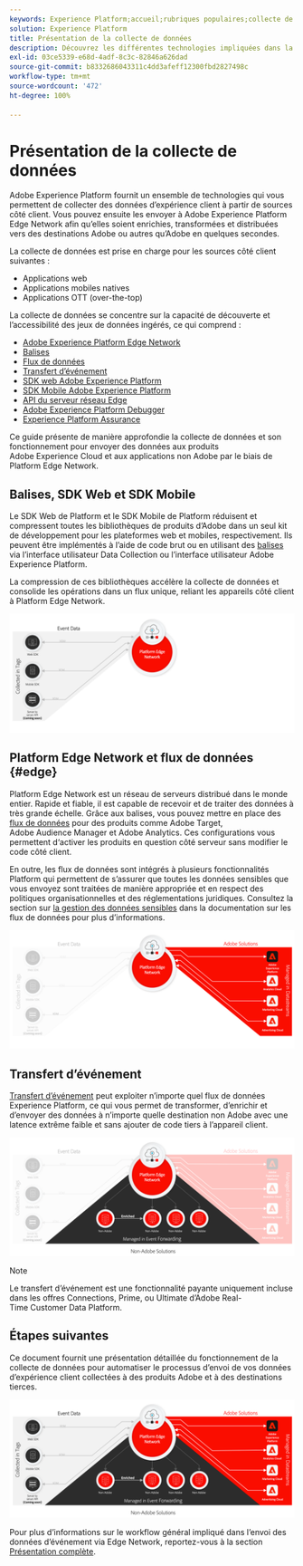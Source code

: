 ```yaml
---
keywords: Experience Platform;accueil;rubriques populaires;collecte de données;launch;sdk web
solution: Experience Platform
title: Présentation de la collecte de données
description: Découvrez les différentes technologies impliquées dans la collecte de données relatives aux expériences client dans Adobe Experience Platform.
exl-id: 03ce5339-e68d-4adf-8c3c-82846a626dad
source-git-commit: b8332686043311c4dd3afeff12300fbd2827498c
workflow-type: tm+mt
source-wordcount: '472'
ht-degree: 100%

---
```


# Présentation de la collecte de données

Adobe Experience Platform fournit un ensemble de technologies qui vous permettent de collecter des données d’expérience client à partir de sources côté client. Vous pouvez ensuite les envoyer à Adobe Experience Platform Edge Network afin qu’elles soient enrichies, transformées et distribuées vers des destinations Adobe ou autres qu’Adobe en quelques secondes.

La collecte de données est prise en charge pour les sources côté client suivantes :

* Applications web
* Applications mobiles natives
* Applications OTT (over-the-top)

La collecte de données se concentre sur la capacité de découverte et l’accessibilité des jeux de données ingérés, ce qui comprend :

* [Adobe Experience Platform Edge Network](https://experienceleague.adobe.com/docs/web-sdk-learn/tutorials/introduction-to-web-sdk-and-edge-network.html?lang=fr)
* [Balises](../tags/home.md)
* [Flux de données](../datastreams/overview.md)
* [Transfert d’événement](../tags/ui/event-forwarding/overview.md)
* [SDK web Adobe Experience Platform](../web-sdk/home.md)
* [ SDK Mobile Adobe Experience Platform](https://developer.adobe.com/client-sdks/documentation/)
* [API du serveur réseau Edge](../server-api/overview.md)
* [Adobe Experience Platform Debugger](https://chrome.google.com/webstore/detail/adobe-experience-platform/bfnnokhpnncpkdmbokanobigaccjkpob?hl=fr)
* [Experience Platform Assurance](../assurance/home.md)


Ce guide présente de manière approfondie la collecte de données et son fonctionnement pour envoyer des données aux produits Adobe Experience Cloud et aux applications non Adobe par le biais de Platform Edge Network.

## Balises, SDK Web et SDK Mobile

Le SDK Web de Platform et le SDK Mobile de Platform réduisent et compressent toutes les bibliothèques de produits d’Adobe dans un seul kit de développement pour les plateformes web et mobiles, respectivement. Ils peuvent être implémentés à l’aide de code brut ou en utilisant des [balises](../tags/home.md) via l’interface utilisateur Data Collection ou l’interface utilisateur Adobe Experience Platform.

La compression de ces bibliothèques accélère la collecte de données et consolide les opérations dans un flux unique, reliant les appareils côté client à Platform Edge Network.

![Balises, SDK Web, SDK Mobile](./images/home/tags-sdks.png)

## Platform Edge Network et flux de données {#edge}

Platform Edge Network est un réseau de serveurs distribué dans le monde entier. Rapide et fiable, il est capable de recevoir et de traiter des données à très grande échelle. Grâce aux balises, vous pouvez mettre en place des [flux de données](../datastreams/overview.md) pour des produits comme Adobe Target, Adobe Audience Manager et Adobe Analytics. Ces configurations vous permettent d‘activer les produits en question côté serveur sans modifier le code côté client.

En outre, les flux de données sont intégrés à plusieurs fonctionnalités Platform qui permettent de s’assurer que toutes les données sensibles que vous envoyez sont traitées de manière appropriée et en respect des politiques organisationnelles et des réglementations juridiques. Consultez la section sur [la gestion des données sensibles](../datastreams/overview.md#sensitive) dans la documentation sur les flux de données pour plus d’informations.

![Solutions de flux de données et d’Adobe](./images/home/adobe-solutions.png)

## Transfert d’événement

[Transfert d’événement](../tags/ui/event-forwarding/overview.md) peut exploiter n’importe quel flux de données Experience Platform, ce qui vous permet de transformer, d’enrichir et d’envoyer des données à n’importe quelle destination non Adobe avec une latence extrême faible et sans ajouter de code tiers à l’appareil client.

![Transfert d’événement](./images/home/event-forwarding.png)

>[!NOTE]
>
>Le transfert d’événement est une fonctionnalité payante uniquement incluse dans les offres Connections, Prime, ou Ultimate d’Adobe Real-Time Customer Data Platform.

## Étapes suivantes

Ce document fournit une présentation détaillée du fonctionnement de la collecte de données pour automatiser le processus d’envoi de vos données d’expérience client collectées à des produits Adobe et à des destinations tierces.

![Framework de collecte de données](./images/home/collection.png)

Pour plus d’informations sur le workflow général impliqué dans l’envoi des données d’événement via Edge Network, reportez-vous à la section [Présentation complète](./e2e.md).
